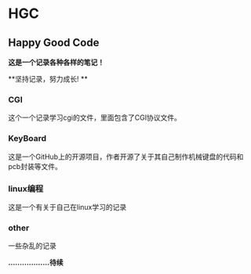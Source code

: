 # HGC

## Happy Good Code

**这是一个记录各种各样的笔记！**  

**坚持记录，努力成长! **



### CGI

这个一个记录学习cgi的文件，里面包含了CGI协议文件。 

### KeyBoard

这是一个GitHub上的开源项目，作者开源了关于其自己制作机械键盘的代码和pcb封装等文件。

### linux编程  

这是一个有关于自己在linux学习的记录  

### other  

一些杂乱的记录

**………………待续**

